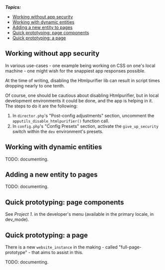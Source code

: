 
<!--HIGH-->

**_Topics:_**

- [Working without app security](#anchor--working-without-app-security)
- [Working with dynamic entities](#anchor--dynamic-entities)
- [Adding a new entity to pages](#anchor--new-entity-to-pages)
- [Quick prototyping: page components](#anchor--prototyping-components)
- [Quick prototyping: a page](#anchor--prototyping-page)

<!--/HIGH-->

## <span class="anchor" id="anchor--working-without-app-security"></span>Working without app security

In various use-cases - one example being working on CSS on one's local machine - one might wish for the snappiest app responses possible.

At the time of writing, disabling the Htmlpurifier lib can result in script times dropping nearly to one tenth.

Of course, one should be cautious about disabling Htmlpurifier, but in local development environments it could be done, and the app is helping in it. The steps to do it are the following:

1. In `director.php`'s "Post-config adjustments" section, uncomment the `apputils_disable_htmlpurifier()` function call.
2. In `config.php`'s "Config Presets" section, activate the `give_up_security` switch within the `dev` environment's presets.


## <span class="anchor" id="anchor--dynamic-entities"></span>Working with dynamic entities

TODO: documenting.


## <span class="anchor" id="anchor--new-entity-to-pages"></span>Adding a new entity to pages

TODO: documenting.


## <span class="anchor" id="anchor--prototyping-components"></span>Quick prototyping: page components

See _Project 1._ in the developer's menu (available in the primary locale, in dev_mode).


## <span class="anchor" id="anchor--prototyping-page"></span>Quick prototyping: a page

There is a new `website_instance` in the making - called "full-page-prototype" - that aims to assist in this.

TODO: documenting.
